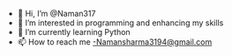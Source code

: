 - 👋 Hi, I’m @Naman317
- 👀 I’m interested in programming and enhancing my skills
- 🌱 I’m currently learning Python
-  📫 How to reach me -Namansharma3194@gmail.com

<!---
Naman317/Naman317 is a ✨ special ✨ repository because its `README.md` (this file) appears on your GitHub profile.
You can click the Preview link to take a look at your changes.
--->
